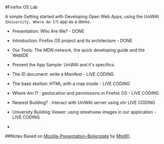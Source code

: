 #Firefox OS Lab

A simple Getting started with Developing Open Web Apps, using the UniWAI (```University, Where Am I?```) app as a demo.

- Presentation: Who Are We?   -  DONE
- Introduction: Firefox OS project and its architecture    - DONE
- Our Tools: The MDN network, the quick developing guide and the WebIDE
- Present the App Sample: UniWAI and it's specifics.
- The ID document: write a Manifest - LIVE CODING
- The base skelton: HTML with a map inside - LIVE CODING
- Where Am I? : geolocation and permissions in Firefox OS - LIVE CODING
- Nearest Building? : interact with UniWAI server using xhr  LIVE CODING
- University Building Viewer: using streetview images in our application - LIVE CODING

-  



##Notes
Based on [Mozilla-Presentation-Boilerplate](https://github.com/Mte90/Mozilla-Presentation-Boilerplate) by [Mte90](https://github.com/Mte90).
